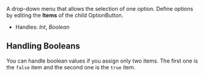 A drop-down menu that allows the selection of one option. Define options by editing the **Items** of the child OptionButton.

* Handles: *Int*, *Boolean*

## Handling Booleans
You can handle boolean values if you assign only two items. The first one is the `false` item and the second one is the `true` item.
